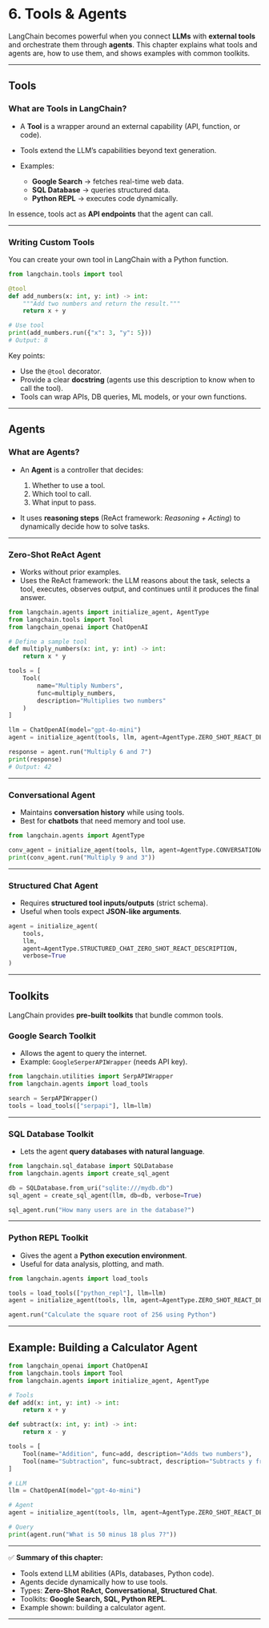 # 6. Tools & Agents

LangChain becomes powerful when you connect **LLMs** with **external tools** and orchestrate them through **agents**. This chapter explains what tools and agents are, how to use them, and shows examples with common toolkits.

---

## Tools

### What are Tools in LangChain?

* A **Tool** is a wrapper around an external capability (API, function, or code).
* Tools extend the LLM’s capabilities beyond text generation.
* Examples:

  * **Google Search** → fetches real-time web data.
  * **SQL Database** → queries structured data.
  * **Python REPL** → executes code dynamically.

In essence, tools act as **API endpoints** that the agent can call.

---

### Writing Custom Tools

You can create your own tool in LangChain with a Python function.

```python
from langchain.tools import tool

@tool
def add_numbers(x: int, y: int) -> int:
    """Add two numbers and return the result."""
    return x + y

# Use tool
print(add_numbers.run({"x": 3, "y": 5}))
# Output: 8
```

Key points:

* Use the `@tool` decorator.
* Provide a clear **docstring** (agents use this description to know when to call the tool).
* Tools can wrap APIs, DB queries, ML models, or your own functions.

---

## Agents

### What are Agents?

* An **Agent** is a controller that decides:

  1. Whether to use a tool.
  2. Which tool to call.
  3. What input to pass.
* It uses **reasoning steps** (ReAct framework: *Reasoning + Acting*) to dynamically decide how to solve tasks.

---

### Zero-Shot ReAct Agent

* Works without prior examples.
* Uses the ReAct framework: the LLM reasons about the task, selects a tool, executes, observes output, and continues until it produces the final answer.

```python
from langchain.agents import initialize_agent, AgentType
from langchain.tools import Tool
from langchain_openai import ChatOpenAI

# Define a sample tool
def multiply_numbers(x: int, y: int) -> int:
    return x * y

tools = [
    Tool(
        name="Multiply Numbers",
        func=multiply_numbers,
        description="Multiplies two numbers"
    )
]

llm = ChatOpenAI(model="gpt-4o-mini")
agent = initialize_agent(tools, llm, agent=AgentType.ZERO_SHOT_REACT_DESCRIPTION)

response = agent.run("Multiply 6 and 7")
print(response)
# Output: 42
```

---

### Conversational Agent

* Maintains **conversation history** while using tools.
* Best for **chatbots** that need memory and tool use.

```python
from langchain.agents import AgentType

conv_agent = initialize_agent(tools, llm, agent=AgentType.CONVERSATIONAL_REACT_DESCRIPTION, verbose=True)
print(conv_agent.run("Multiply 9 and 3"))
```

---

### Structured Chat Agent

* Requires **structured tool inputs/outputs** (strict schema).
* Useful when tools expect **JSON-like arguments**.

```python
agent = initialize_agent(
    tools, 
    llm, 
    agent=AgentType.STRUCTURED_CHAT_ZERO_SHOT_REACT_DESCRIPTION, 
    verbose=True
)
```

---

## Toolkits

LangChain provides **pre-built toolkits** that bundle common tools.

### Google Search Toolkit

* Allows the agent to query the internet.
* Example: `GoogleSerperAPIWrapper` (needs API key).

```python
from langchain.utilities import SerpAPIWrapper
from langchain.agents import load_tools

search = SerpAPIWrapper()
tools = load_tools(["serpapi"], llm=llm)
```

---

### SQL Database Toolkit

* Lets the agent **query databases with natural language**.

```python
from langchain.sql_database import SQLDatabase
from langchain.agents import create_sql_agent

db = SQLDatabase.from_uri("sqlite:///mydb.db")
sql_agent = create_sql_agent(llm, db=db, verbose=True)

sql_agent.run("How many users are in the database?")
```

---

### Python REPL Toolkit

* Gives the agent a **Python execution environment**.
* Useful for data analysis, plotting, and math.

```python
from langchain.agents import load_tools

tools = load_tools(["python_repl"], llm=llm)
agent = initialize_agent(tools, llm, agent=AgentType.ZERO_SHOT_REACT_DESCRIPTION)

agent.run("Calculate the square root of 256 using Python")
```

---

## Example: Building a Calculator Agent

```python
from langchain_openai import ChatOpenAI
from langchain.tools import Tool
from langchain.agents import initialize_agent, AgentType

# Tools
def add(x: int, y: int) -> int:
    return x + y

def subtract(x: int, y: int) -> int:
    return x - y

tools = [
    Tool(name="Addition", func=add, description="Adds two numbers"),
    Tool(name="Subtraction", func=subtract, description="Subtracts y from x"),
]

# LLM
llm = ChatOpenAI(model="gpt-4o-mini")

# Agent
agent = initialize_agent(tools, llm, agent=AgentType.ZERO_SHOT_REACT_DESCRIPTION, verbose=True)

# Query
print(agent.run("What is 50 minus 18 plus 7?"))
```

---

✅ **Summary of this chapter:**

* Tools extend LLM abilities (APIs, databases, Python code).
* Agents decide dynamically how to use tools.
* Types: **Zero-Shot ReAct, Conversational, Structured Chat**.
* Toolkits: **Google Search, SQL, Python REPL**.
* Example shown: building a calculator agent.

---

